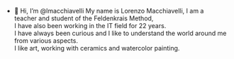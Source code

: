 - 👋 Hi, I’m @lmacchiavelli
My name is Lorenzo Macchiavelli, I am a teacher and student of the Feldenkrais Method,<br>
I have also been working in the IT field for 22 years.<br>
I have always been curious and I like to understand the world around me from various aspects.<br> 
I like art, working with ceramics and watercolor painting.

<!---
lmacchiavelli/lmacchiavelli is a ✨ special ✨ repository because its `README.md` (this file) appears on your GitHub profile.
You can click the Preview link to take a look at your changes.
--->
